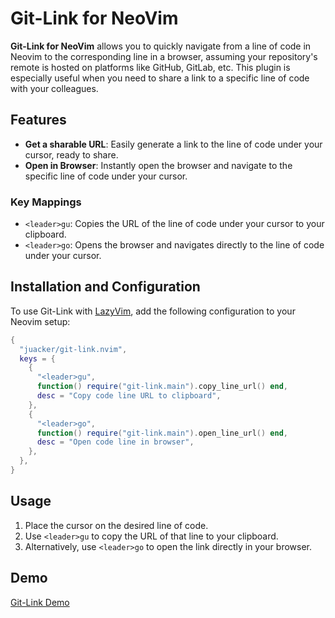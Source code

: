 # Git-Link for NeoVim

**Git-Link for NeoVim** allows you to quickly navigate from a line of code in Neovim to the corresponding line in a browser, assuming your repository's remote is hosted on platforms like GitHub, GitLab, etc. This plugin is especially useful when you need to share a link to a specific line of code with your colleagues.

## Features

- **Get a sharable URL**: Easily generate a link to the line of code under your cursor, ready to share.
- **Open in Browser**: Instantly open the browser and navigate to the specific line of code under your cursor.

### Key Mappings

- `<leader>gu`: Copies the URL of the line of code under your cursor to your clipboard.
- `<leader>go`: Opens the browser and navigates directly to the line of code under your cursor.

## Installation and Configuration

To use Git-Link with [LazyVim](https://github.com/LazyVim/LazyVim), add the following configuration to your Neovim setup:

```lua
{
  "juacker/git-link.nvim",
  keys = {
    {
      "<leader>gu",
      function() require("git-link.main").copy_line_url() end,
      desc = "Copy code line URL to clipboard",
    },
    {
      "<leader>go",
      function() require("git-link.main").open_line_url() end,
      desc = "Open code line in browser",
    },
  },
}
```

## Usage

1. Place the cursor on the desired line of code.
2. Use `<leader>gu` to copy the URL of that line to your clipboard.
3. Alternatively, use `<leader>go` to open the link directly in your browser.

## Demo

[Git-Link Demo](https://github.com/juacker/git-link.nvim/assets/2930882/caadb465-e240-4fcc-ae59-9445b8184fbb)
